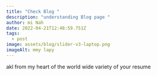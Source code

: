 ```yaml
---
title: "Check Blog "
description: "understanding Blog page "
author: mi Nah
date: 2022-04-21T12:48:59.751Z
tags:
  - post
image: assets/blog/slider-v3-laptop.png
imageAlt: mmy lapy
---
```

akl from my heart of the world wide variety of your resume